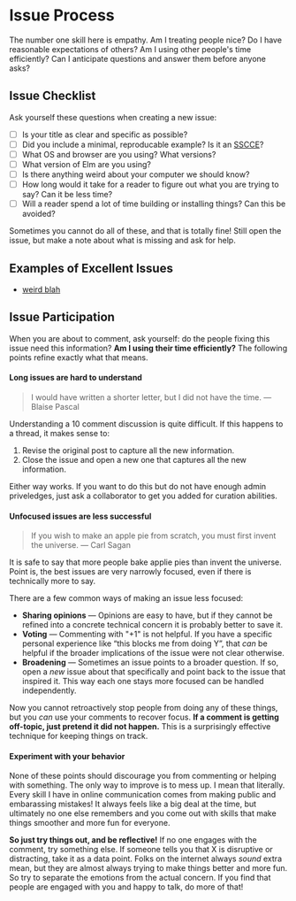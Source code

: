 
# Issue Process

The number one skill here is empathy. Am I treating people nice? Do I have reasonable expectations of others? Am I using other people's time efficiently? Can I anticipate questions and answer them before anyone asks?


## Issue Checklist

Ask yourself these questions when creating a new issue:

  * [ ] Is your title as clear and specific as possible?
  * [ ] Did you include a minimal, reproducable example? Is it an [SSCCE][sscce]?
  * [ ] What OS and browser are you using? What versions?
  * [ ] What version of Elm are you using?
  * [ ] Is there anything weird about your computer we should know?
  * [ ] How long would it take for a reader to figure out what you are trying to say? Can it be less time?
  * [ ] Will a reader spend a lot of time building or installing things? Can this be avoided?

Sometimes you cannot do all of these, and that is totally fine! Still open the issue, but make a note about what is missing and ask for help.

[sscce]: http://sscce.org


## Examples of Excellent Issues

  * [weird blah]()


## Issue Participation

When you are about to comment, ask yourself: do the people fixing this issue need this information? **Am I using their time efficiently?** The following points refine exactly what that means.


#### Long issues are hard to understand

> I would have written a shorter letter, but I did not have the time. &mdash; Blaise Pascal

Understanding a 10 comment discussion is quite difficult. If this happens to a thread, it makes sense to:

  1. Revise the original post to capture all the new information.
  2. Close the issue and open a new one that captures all the new information.

Either way works. If you want to do this but do not have enough admin priveledges, just ask a collaborator to get you added for curation abilities.


#### Unfocused issues are less successful

> If you wish to make an apple pie from scratch, you must first invent the universe. &mdash; Carl Sagan

It is safe to say that more people bake applie pies than invent the universe. Point is, the best issues are very narrowly focused, even if there is technically more to say.

There are a few common ways of making an issue less focused:

  * **Sharing opinions** &mdash; Opinions are easy to have, but if they cannot be refined into a concrete technical concern it is probably better to save it.
  * **Voting** &mdash; Commenting with "+1" is not helpful. If you have a specific personal experience like “this blocks me from doing Y”, that *can* be helpful if the broader implications of the issue were not clear otherwise.
  * **Broadening** &mdash; Sometimes an issue points to a broader question. If so, open a *new* issue about that specifically and point back to the issue that inspired it. This way each one stays more focused can be handled independently.

Now you cannot retroactively stop people from doing any of these things, but you *can* use your comments to recover focus. **If a comment is getting off-topic, just pretend it did not happen.** This is a surprisingly effective technique for keeping things on track.


#### Experiment with your behavior

> 

None of these points should discourage you from commenting or helping with something. The only way to improve is to mess up. I mean that literally. Every skill I have in online communication comes from making public and embarassing mistakes! It always feels like a big deal at the time, but ultimately no one else remembers and you come out with skills that make things smoother and more fun for everyone.

**So just try things out, and be reflective!** If no one engages with the comment, try something else. If someone tells you that X is disruptive or distracting, take it as a data point. Folks on the internet always *sound* extra mean, but they are almost always trying to make things better and more fun. So try to separate the emotions from the actual concern. If you find that people are engaged with you and happy to talk, do more of that!

